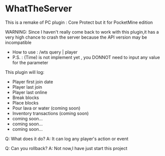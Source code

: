 # WhatTheServer
This is a remake of PC plugin : Core Protect but it for PocketMine edition

WARNING: Since I haven't really come back to work with this plugin,it has a very high chance to crash the server because the API version may be incompatible

- How to use : /wts query <x> <y> <z> <x2> <y2> <z2> <time> | player <username>
- P.S. : (Time) is not implement yet , you DONNOT need to input any value for the <time> parameter

This plugin will log:
- Player first join date
- Player last join
- Player last online
- Break blocks
- Place blocks
- Pour lava or water (coming soon)
- Inventory transactions (coming soon)
- coming soon...
- coming soon...
- coming soon...

Q: What does it do?
A: It can log any player's action or event

Q: Can you rollback?
A: Not now,I have just start this project
